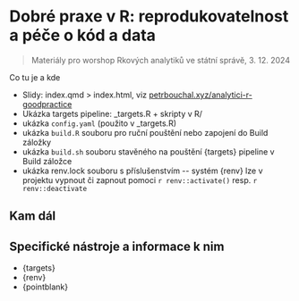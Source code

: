 # Dobré praxe v R: reprodukovatelnost a péče o kód a data

> Materiály pro worshop Rkových analytiků ve státní správě, 3. 12. 2024

Co tu je a kde

- Slidy: index.qmd > index.html, viz [petrbouchal.xyz/analytici-r-goodpractice](https://petrbouchal.xyz/analytici-r-goodpractice)
- Ukázka targets pipeline: _targets.R + skripty v R/
- ukázka `config.yaml` (použito v _targets.R)
- ukázka `build.R` souboru pro ruční pouštění nebo zapojení do Build záložky
- ukázka `build.sh` souboru stavěného na pouštění {targets} pipeline v Build záložce
- ukázka renv.lock souboru s příslušenstvím -- systém {renv} lze v projektu vypnout či zapnout pomoci `r renv::activate()` resp. `r renv::deactivate`

## Kam dál

## Specifické nástroje a informace k nim

- {targets}
- {renv}
- {pointblank}
